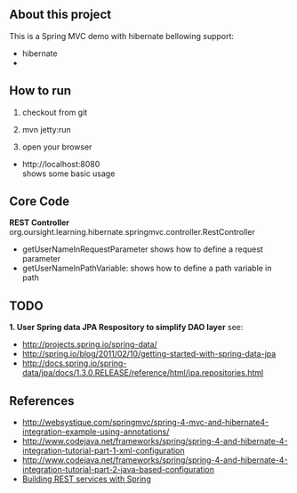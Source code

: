 About this project
----------------


This is a Spring MVC demo with hibernate bellowing support:
- hibernate
-

How to run
-----------------
1. checkout from git

2. mvn jetty:run

3. open your browser 
- http://localhost:8080  
shows some basic usage

Core Code 
--------- 
**REST Controller**  org.oursight.learning.hibernate.springmvc.controller.RestController
- getUserNameInRequestParameter  shows how to define a request parameter
- getUserNameInPathVariable:  shows how to define a path variable in path





TODO
-----------------
**1. User Spring data JPA Respository to simplify DAO layer**
see:
- http://projects.spring.io/spring-data/ 
- http://spring.io/blog/2011/02/10/getting-started-with-spring-data-jpa
- http://docs.spring.io/spring-data/jpa/docs/1.3.0.RELEASE/reference/html/jpa.repositories.html 





References
----------------
- http://websystique.com/springmvc/spring-4-mvc-and-hibernate4-integration-example-using-annotations/
- http://www.codejava.net/frameworks/spring/spring-4-and-hibernate-4-integration-tutorial-part-1-xml-configuration
- http://www.codejava.net/frameworks/spring/spring-4-and-hibernate-4-integration-tutorial-part-2-java-based-configuration  
- [Building REST services with Spring](https://spring.io/guides/tutorials/bookmarks/)

